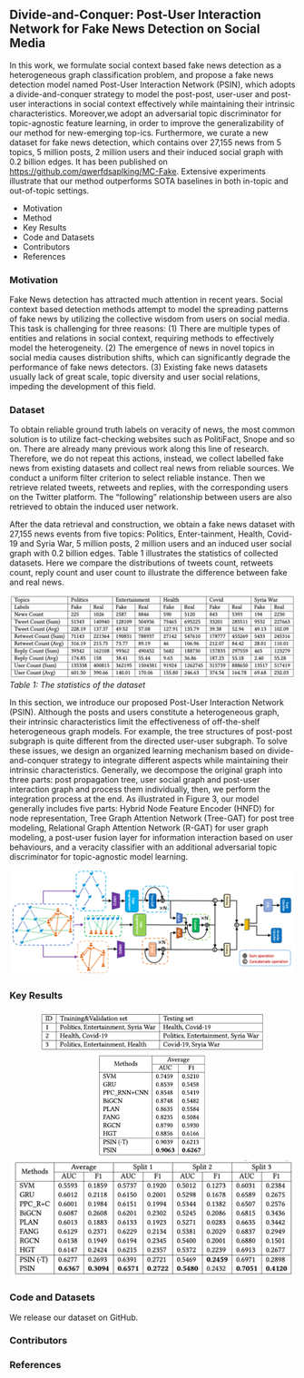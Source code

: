 ## Divide-and-Conquer: Post-User Interaction Network for Fake News Detection on Social Media

In this work, we formulate social context based fake news detection as a heterogeneous graph classification problem, and propose a fake news detection model named Post-User Interaction Network (PSIN), which adopts a divide-and-conquer strategy to model the post-post, user-user and post-user interactions in social context effectively while maintaining their intrinsic characteristics. Moreover,we adopt an adversarial topic discriminator for topic-agnostic feature learning, in order to improve the generalizability of our method for new-emerging top-ics. Furthermore, we curate a new dataset for fake news detection, which contains over 27,155 news from 5 topics, 5 million posts, 2 million users and their induced social graph with 0.2 billion edges. It has been published on https://github.com/qwerfdsaplking/MC-Fake. Extensive experiments illustrate that our method outperforms SOTA baselines in both in-topic and out-of-topic settings.

- Motivation
- Method
- Key Results
- Code and Datasets
- Contributors
- References


### Motivation

Fake News detection has attracted much attention in recent years. Social context based detection methods attempt to model the spreading patterns of fake news by utilizing the collective wisdom from users on social media. This task is challenging for three reasons: (1) There are multiple types of entities and relations in social context, requiring methods to effectively model the heterogeneity. (2) The emergence of news in novel topics in social media causes distribution shifts, which can significantly degrade the performance of fake news detectors. (3) Existing fake news datasets usually lack of great scale, topic diversity and user social relations, impeding the development of this field.


### Dataset
To obtain reliable ground truth labels on veracity of news, the most common solution is to utilize fact-checking websites such as PolitiFact, Snope and so on. There are already many previous work along this line of research. Therefore, we do not repeat this actions, instead, we collect labelled fake news from existing datasets and collect real news from reliable sources. We conduct a uniform filter criterion to select reliable instance. Then we retrieve related tweets, retweets and replies, with the corresponding users on the Twitter platform. The “following” relationship between users are also retrieved to obtain the induced user network. 

After the data retrieval and construction, we obtain a fake news dataset with 27,155 news events from five topics: Politics, Enter-tainment, Health, Covid-19 and Syria War, 5 million posts, 2 million users and an induced user social graph with 0.2 billion edges. Table 1 illustrates the statistics of collected datasets. Here we compare the distributions of tweets count, retweets count, reply count and user count to illustrate the difference between fake and real news. 



![](./assets/dataset.png)
*Table 1: The statistics of the dataset*


In this section, we introduce our proposed Post-User Interaction Network (PSIN). Although the posts and users constitute a heterogeneous graph, their intrinsic characteristics limit the effectiveness of off-the-shelf heterogeneous graph models. For example, the tree structures of post-post subgraph is quite different from the directed user-user subgraph. To solve these issues, we design an organized learning mechanism based on divide-and-conquer strategy to integrate different aspects while maintaining their intrinsic characteristics. Generally, we decompose the original graph into three parts: post propagation tree, user social graph and post-user interaction graph and process them individually, then, we perform the integration process at the end. As illustrated in Figure 3, our model generally includes five parts: Hybrid Node Feature Encoder (HNFD) for node representation, Tree Graph Attention Network (Tree-GAT) for post tree modeling, Relational Graph Attention Network (R-GAT) for user graph modeling, a post-user fusion layer for information interaction based on user behaviours, and a veracity classifier with an additional adversarial topic discriminator for topic-agnostic model learning.



![](./assets/architecture.png)

### Key Results

<div align=center><img src="./assets/datasplit.png" width="400" alt="Table 2: Details of the out-of-topic split"/></div>
<div align=center><img src="./assets/intopic.png" width="200" alt="Table 3: The results of all methods in the in-topic setting."/></div>
<div align=center><img src="./assets/crosstopic.png" width="500" alt="Table 4: The results of all methods in the out-of-topic setting."/></div>


### Code and Datasets
We release our dataset on GitHub.

### Contributors



### References






